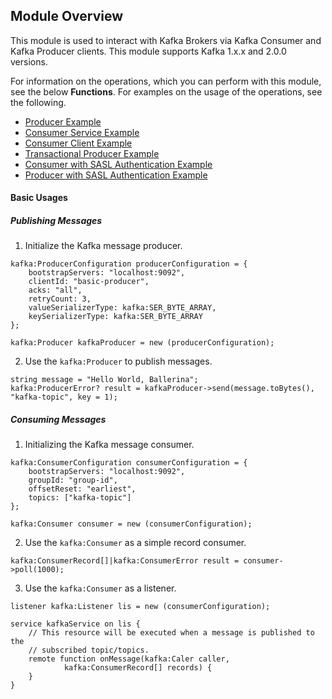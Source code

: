 ## Module Overview

This module is used to interact with Kafka Brokers via Kafka Consumer and Kafka Producer clients.
This module supports Kafka 1.x.x and 2.0.0 versions.

For information on the operations, which you can perform with this module, see the below **Functions**.
For examples on the usage of the operations, see the following. 
* [Producer Example](https://ballerina.io/swan-lake/learn/by-example/kafka-producer.html) 
* [Consumer Service Example](https://ballerina.io/swan-lake/learn/by-example/kafka-consumer-service.html)
* [Consumer Client Example](https://ballerina.io/swan-lake/learn/by-example/kafka-consumer-client.html)
* [Transactional Producer Example](https://ballerina.io/swan-lake/learn/by-example/kafka-producer-transactional.html)
* [Consumer with SASL Authentication Example](https://ballerina.io/swan-lake/learn/by-example/kafka-authentication-sasl-plain-consumer.html)
* [Producer with SASL Authentication Example](https://ballerina.io/swan-lake/learn/by-example/kafka-authentication-sasl-plain-producer.html)

#### Basic Usages

##### Publishing Messages

1. Initialize the Kafka message producer.
```ballerina
kafka:ProducerConfiguration producerConfiguration = {
    bootstrapServers: "localhost:9092",
    clientId: "basic-producer",
    acks: "all",
    retryCount: 3,
    valueSerializerType: kafka:SER_BYTE_ARRAY,
    keySerializerType: kafka:SER_BYTE_ARRAY
};

kafka:Producer kafkaProducer = new (producerConfiguration);
```
2. Use the `kafka:Producer` to publish messages. 
```ballerina
string message = "Hello World, Ballerina";
kafka:ProducerError? result = kafkaProducer->send(message.toBytes(), "kafka-topic", key = 1);
```

##### Consuming Messages

1. Initializing the Kafka message consumer. 
```ballerina
kafka:ConsumerConfiguration consumerConfiguration = {
    bootstrapServers: "localhost:9092",
    groupId: "group-id",
    offsetReset: "earliest",
    topics: ["kafka-topic"]
};

kafka:Consumer consumer = new (consumerConfiguration);
```
2. Use the `kafka:Consumer` as a simple record consumer.
```ballerina
kafka:ConsumerRecord[]|kafka:ConsumerError result = consumer->poll(1000);
```
3. Use the `kafka:Consumer` as a listener.
```ballerina
listener kafka:Listener lis = new (consumerConfiguration);

service kafkaService on lis {
    // This resource will be executed when a message is published to the
    // subscribed topic/topics.
    remote function onMessage(kafka:Caler caller,
            kafka:ConsumerRecord[] records) {
    }
}
```
